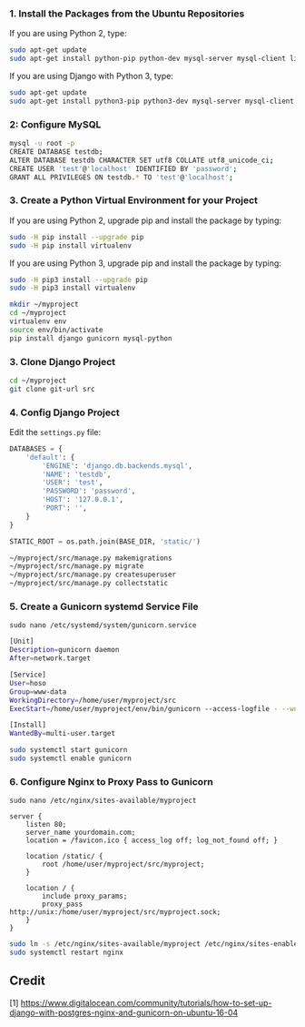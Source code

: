 ### 1. Install the Packages from the Ubuntu Repositories

If you are using Python 2, type:

```bash
sudo apt-get update
sudo apt-get install python-pip python-dev mysql-server mysql-client libmysqlclient-dev nginx
```

If you are using Django with Python 3, type:

```bash
sudo apt-get update
sudo apt-get install python3-pip python3-dev mysql-server mysql-client libmysqlclient-dev nginx
```

### 2: Configure MySQL

```bash
mysql -u root -p
CREATE DATABASE testdb;
ALTER DATABASE testdb CHARACTER SET utf8 COLLATE utf8_unicode_ci;
CREATE USER 'test'@'localhost' IDENTIFIED BY 'password';
GRANT ALL PRIVILEGES ON testdb.* TO 'test'@'localhost';
```

### 3. Create a Python Virtual Environment for your Project

If you are using Python 2, upgrade pip and install the package by typing:

```bash
sudo -H pip install --upgrade pip
sudo -H pip install virtualenv
```

If you are using Python 3, upgrade pip and install the package by typing:

```bash
sudo -H pip3 install --upgrade pip
sudo -H pip3 install virtualenv
```

```bash
mkdir ~/myproject
cd ~/myproject
virtualenv env
source env/bin/activate
pip install django gunicorn mysql-python
```

### 3. Clone Django Project

```bash
cd ~/myproject
git clone git-url src
```

### 4. Config Django Project
Edit the `settings.py` file:

```python
DATABASES = {
    'default': {
        'ENGINE': 'django.db.backends.mysql',
        'NAME': 'testdb',
        'USER': 'test',
        'PASSWORD': 'password',
        'HOST': '127.0.0.1',
        'PORT': '',
    }
}

STATIC_ROOT = os.path.join(BASE_DIR, 'static/')
```

```bash
~/myproject/src/manage.py makemigrations
~/myproject/src/manage.py migrate
~/myproject/src/manage.py createsuperuser
~/myproject/src/manage.py collectstatic
```

### 5. Create a Gunicorn systemd Service File

`sudo nano /etc/systemd/system/gunicorn.service`

```bash
[Unit]
Description=gunicorn daemon
After=network.target

[Service]
User=hoso
Group=www-data
WorkingDirectory=/home/user/myproject/src
ExecStart=/home/user/myproject/env/bin/gunicorn --access-logfile - --workers 3 --bind unix:/home/user/myproject/src/myproject.sock myproject.wsgi:application

[Install]
WantedBy=multi-user.target
```

```bash
sudo systemctl start gunicorn
sudo systemctl enable gunicorn
```

### 6. Configure Nginx to Proxy Pass to Gunicorn

`sudo nano /etc/nginx/sites-available/myproject`

```
server {
    listen 80;
    server_name yourdomain.com;
    location = /favicon.ico { access_log off; log_not_found off; }
    
    location /static/ {
        root /home/user/myproject/src/myproject;
    }
    
    location / {
        include proxy_params;
        proxy_pass http://unix:/home/user/myproject/src/myproject.sock;
    }
}
```

```bash
sudo ln -s /etc/nginx/sites-available/myproject /etc/nginx/sites-enabled
sudo systemctl restart nginx
```

## Credit
[1] https://www.digitalocean.com/community/tutorials/how-to-set-up-django-with-postgres-nginx-and-gunicorn-on-ubuntu-16-04
